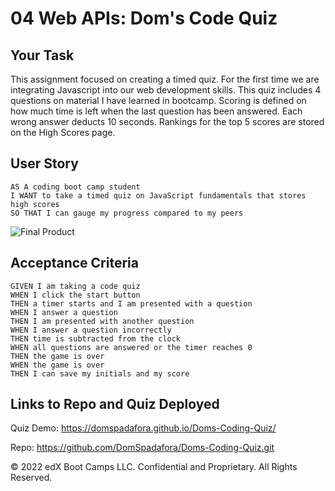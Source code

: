 # 04 Web APIs: Dom's Code Quiz

## Your Task

This assignment focused on creating a timed quiz. For the first time we are integrating Javascript into our web development skills. This quiz includes 4 questions on material I have learned in bootcamp. Scoring is defined on how much time is left when the last question has been answered. Each wrong answer deducts 10 seconds. Rankings for the top 5 scores are stored on the High Scores page. 

## User Story

```
AS A coding boot camp student
I WANT to take a timed quiz on JavaScript fundamentals that stores high scores
SO THAT I can gauge my progress compared to my peers
```
  ![Final Product](./images/NannysDiary.PNG)
## Acceptance Criteria

```
GIVEN I am taking a code quiz
WHEN I click the start button
THEN a timer starts and I am presented with a question
WHEN I answer a question
THEN I am presented with another question
WHEN I answer a question incorrectly
THEN time is subtracted from the clock
WHEN all questions are answered or the timer reaches 0
THEN the game is over
WHEN the game is over
THEN I can save my initials and my score
```

## Links to Repo and Quiz Deployed

Quiz Demo: https://domspadafora.github.io/Doms-Coding-Quiz/

Repo: https://github.com/DomSpadafora/Doms-Coding-Quiz.git


© 2022 edX Boot Camps LLC. Confidential and Proprietary. All Rights Reserved.
